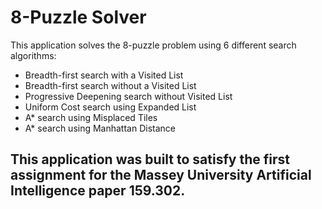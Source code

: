 # 8-Puzzle Solver
This application solves the 8-puzzle problem using 6 different search algorithms:
*  Breadth-first search with a Visited List
*  Breadth-first search without a Visited List
*  Progressive Deepening search without Visited List
*  Uniform Cost search using Expanded List
*  A* search using Misplaced Tiles
*  A* search using Manhattan Distance

## This application was built to satisfy the first assignment for the Massey University Artificial Intelligence paper 159.302.

